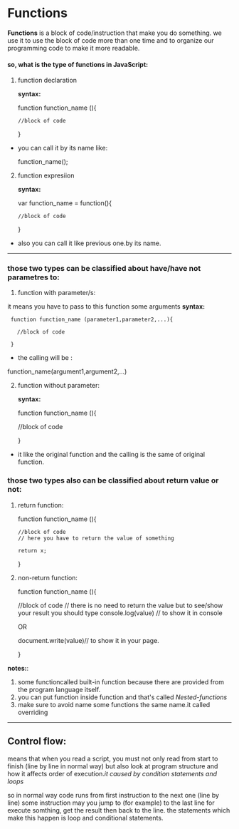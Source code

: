 # Functions

**Functions** is a block of code/instruction that make you do something. we use it to use the block of code more than one time and to organize our programming code to make it more readable.

#### so, what is the type of functions in JavaScript:
1. function declaration

    **syntax:**


     function function_name (){

       //block of code
       
     }
- you can call it by its name like: 

     function_name();



2. function expresiion

    **syntax:**


     var function_name = function(){

       //block of code
       
     }


 - also you can call it like previous one.by its name.

 ------------------------------------------------
 ### those two types can be classified about have/have not parametres to:
 1. function with parameter/s:

 it means you have to pass to this function some arguments
     **syntax:**


     function function_name (parameter1,parameter2,...){

       //block of code
      
     }

  - the calling will be :

  function_name(argument1,argument2,...)

 2. function without parameter:

    **syntax:**


     function function_name (){

       //block of code
       
     }
  - it like the original function and the calling is the same of original function.

### those two types also can be classified about return value or not:

1. return function:


    function function_name (){

       //block of code
       // here you have to return the value of something 

       return x;

     }

 2. non-return function:


     function function_name (){

       //block of code
       // there is no need to return the value but to see/show your result you should type 
       console.log(value)  // to show it in console

       OR 

       document.write(value)// to show it in your page.

     }


**notes:**:

  1. some functioncalled built-in function because there are provided from the program language itself.
  2.  you can put function inside function and that's called *Nested-functions* 
 3. make sure to avoid name some functions the same name.it called overriding 
       
--------------------------------------------
## Control flow:

means that when you read a script, you must not only read from start to finish (line by line in normal way) but also look at program structure and how it affects order of execution.*it caused by condition statements and loops*

so in normal way code runs from first instruction to the next one (line by line) some instruction may you jump to (for example) to the last line for execute somthing, get the result then back to the line. the statements which make this happen is loop and conditional statements. 
     
 



